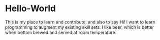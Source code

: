 # Hello-World
This is my place to learn and contribute, and also to say Hi!
I want to learn programming to augment my existing skill sets.
I like beer, which is better when bottom brewed and served at room temperature.
